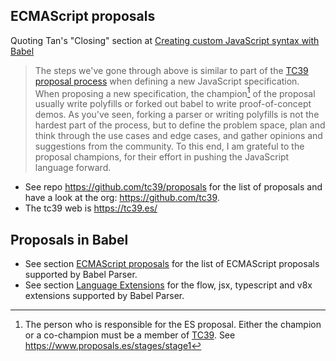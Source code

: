
## ECMAScript proposals  

Quoting Tan's "Closing" section at [Creating custom JavaScript syntax with Babel](https://lihautan.com/creating-custom-javascript-syntax-with-babel#closing-note)

> The steps we've gone through above is similar to part of the [TC39 proposal process](https://github.com/tc39/proposals) when defining a new JavaScript specification. 
> When proposing a new specification, the champion[^champion] of the proposal usually write polyfills or forked out babel to write proof-of-concept demos. As you've seen, forking a parser or writing polyfills is not the hardest part of the process, but to define the problem space, plan and think through the use cases and edge cases, and gather opinions and suggestions from the community. To this end, I am grateful to the proposal champions, for their effort in pushing the JavaScript language forward. 


[^champion]: The person who is responsible for the ES proposal. Either the champion or a co-champion must be a member of [TC39](https://tc39.es/). See https://www.proposals.es/stages/stage1

- See repo https://github.com/tc39/proposals for the list of proposals and have a look at the org: https://github.com/tc39.
- The tc39 web is https://tc39.es/

## Proposals in Babel

- See section [ECMAScript proposals](https://babeljs.io/docs/babel-parser#ecmascript-proposals) for the list of ECMAScript proposals supported by Babel Parser.
- See section [Language Extensions](https://babeljs.io/docs/babel-parser#language-extensions) for the flow, jsx, typescript and v8x extensions supported by Babel Parser.

